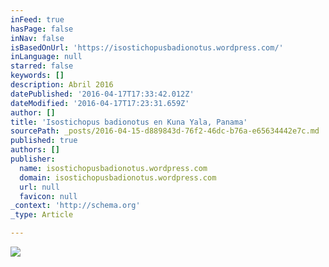 ```yaml
---
inFeed: true
hasPage: false
inNav: false
isBasedOnUrl: 'https://isostichopusbadionotus.wordpress.com/'
inLanguage: null
starred: false
keywords: []
description: Abril 2016
datePublished: '2016-04-17T17:33:42.012Z'
dateModified: '2016-04-17T17:23:31.659Z'
author: []
title: 'Isostichopus badionotus en Kuna Yala, Panama'
sourcePath: _posts/2016-04-15-d889843d-76f2-46dc-b76a-e65634442e7c.md
published: true
authors: []
publisher:
  name: isostichopusbadionotus.wordpress.com
  domain: isostichopusbadionotus.wordpress.com
  url: null
  favicon: null
_context: 'http://schema.org'
_type: Article

---
```

![](https://isostichopusbadionotus.files.wordpress.com/2016/04/p3050064.jpg?w=562&h=461&crop=1)